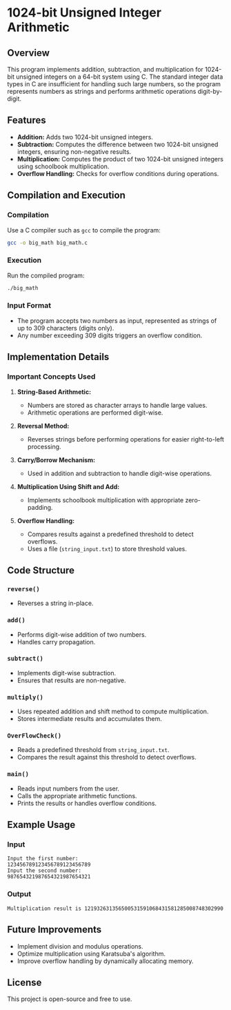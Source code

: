 # 1024-bit Unsigned Integer Arithmetic

## Overview
This program implements addition, subtraction, and multiplication for 1024-bit unsigned integers on a 64-bit system using C. The standard integer data types in C are insufficient for handling such large numbers, so the program represents numbers as strings and performs arithmetic operations digit-by-digit.

## Features
- **Addition:** Adds two 1024-bit unsigned integers.
- **Subtraction:** Computes the difference between two 1024-bit unsigned integers, ensuring non-negative results.
- **Multiplication:** Computes the product of two 1024-bit unsigned integers using schoolbook multiplication.
- **Overflow Handling:** Checks for overflow conditions during operations.

## Compilation and Execution
### Compilation
Use a C compiler such as `gcc` to compile the program:
```bash
gcc -o big_math big_math.c
```

### Execution
Run the compiled program:
```bash
./big_math
```

### Input Format
- The program accepts two numbers as input, represented as strings of up to 309 characters (digits only).
- Any number exceeding 309 digits triggers an overflow condition.

## Implementation Details
### Important Concepts Used
1. **String-Based Arithmetic:**
   - Numbers are stored as character arrays to handle large values.
   - Arithmetic operations are performed digit-wise.

2. **Reversal Method:**
   - Reverses strings before performing operations for easier right-to-left processing.

3. **Carry/Borrow Mechanism:**
   - Used in addition and subtraction to handle digit-wise operations.

4. **Multiplication Using Shift and Add:**
   - Implements schoolbook multiplication with appropriate zero-padding.

5. **Overflow Handling:**
   - Compares results against a predefined threshold to detect overflows.
   - Uses a file (`string_input.txt`) to store threshold values.

## Code Structure
### `reverse()`
- Reverses a string in-place.

### `add()`
- Performs digit-wise addition of two numbers.
- Handles carry propagation.

### `subtract()`
- Implements digit-wise subtraction.
- Ensures that results are non-negative.

### `multiply()`
- Uses repeated addition and shift method to compute multiplication.
- Stores intermediate results and accumulates them.

### `OverFlowCheck()`
- Reads a predefined threshold from `string_input.txt`.
- Compares the result against this threshold to detect overflows.

### `main()`
- Reads input numbers from the user.
- Calls the appropriate arithmetic functions.
- Prints the results or handles overflow conditions.

## Example Usage
### Input
```
Input the first number:
123456789123456789123456789
Input the second number:
987654321987654321987654321
```
### Output
```
Multiplication result is 121932631356500531591068431581285008748302990
```

## Future Improvements
- Implement division and modulus operations.
- Optimize multiplication using Karatsuba's algorithm.
- Improve overflow handling by dynamically allocating memory.

## License
This project is open-source and free to use.


